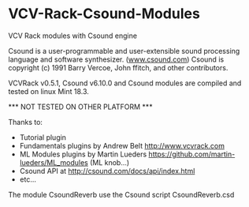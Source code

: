 # VCV-Rack-Csound-Modules
VCV Rack modules with Csound engine

Csound is a user-programmable and user-extensible sound processing language and software synthesizer. (www.csound.com)
Csound is copyright (c) 1991 Barry Vercoe, John ffitch, and other contributors.

VCVRack v0.5.1, Csound v6.10.0 and Csound modules are compiled and tested on linux Mint 18.3.

*** NOT TESTED ON OTHER PLATFORM ***

Thanks to:
 - Tutorial plugin 
 - Fundamentals plugins by Andrew Belt http://www.vcvrack.com
 - ML Modules plugins by Martin Lueders https://github.com/martin-lueders/ML_modules (ML knob...)
 - Csound API at http://csound.com/docs/api/index.html
 - etc...

The module CsoundReverb use the Csound script CsoundReverb.csd

